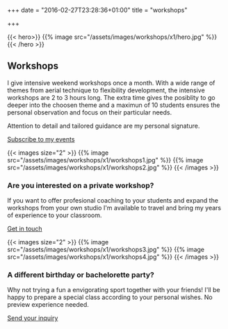 +++
date = "2016-02-27T23:28:36+01:00"
title = "workshops"

+++

{{< hero>}}
{{% image src="/assets/images/workshops/x1/hero.jpg" %}}
{{< /hero >}}

## Workshops

I give intensive weekend workshops once a month. With a wide range of themes from aerial technique to flexibility development, the intensive workshops are 2 to 3 hours long. The extra time gives the posiblity to go deeper into the choosen theme and a maximun of 10 students ensures the personal observation and focus on their particular needs.

Attention to detail and tailored guidance are my personal signature.

[Subscribe to my events](https://www.facebook.com/MarcelaViola.Aerialist/events)

{{< images size="2" >}}
{{% image src="/assets/images/workshops/x1/workshops1.jpg" %}}
{{% image src="/assets/images/workshops/x1/workshops2.jpg" %}}
{{< /images >}}

### Are you interested on a private workshop?
If you want to offer profesional coaching to your students and expand the workshops from your own studio I'm available to travel and bring my years of experience to your classroom.

[Get in touch](/contact)

{{< images size="2" >}}
{{% image src="/assets/images/workshops/x1/workshops3.jpg" %}}
{{% image src="/assets/images/workshops/x1/workshops4.jpg" %}}
{{< /images >}}

### A different birthday or bachelorette party?
Why not trying a fun a envigorating sport together with your friends! I'll be happy to prepare a special class according to your personal wishes. No preview experience needed.

[Send your inquiry](mailto:marcela.aerialist@gmail.com?subject=Contact%20from%20your%20website)